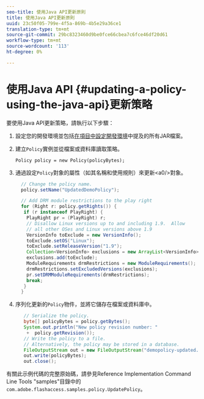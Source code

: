 ```yaml
---
seo-title: 使用Java API更新原則
title: 使用Java API更新原則
uuid: 23c50f05-799e-4f5a-869b-4b5e29a36ce1
translation-type: tm+mt
source-git-commit: 29bc8323460d9be0fce66cbea7c6fce46df20d61
workflow-type: tm+mt
source-wordcount: '113'
ht-degree: 0%

---
```



# 使用Java API {#updating-a-policy-using-the-java-api}更新策略

要使用Java API更新策略，請執行以下步驟：

1. 設定您的開發環境並包括[在項目中設定開發環境](../../aaxs-protecting-content/content-setting-up-the-sdk/content-setting-up-the-dev-env.md)中提及的所有JAR檔案。
1. 建立`Policy`實例並從檔案或資料庫讀取策略。

   ```
   Policy policy = new Policy(policyBytes);
   ```

1. 通過設定`Policy`對象的屬性（如其名稱和使用規則）來更新&lt;a0/>對象。

   ```java
     // Change the policy name.  
     policy.setName("UpdatedDemoPolicy");  
   
     // Add DRM module restrictions to the play right  
     for (Right r: policy.getRights()) {  
      if (r instanceof PlayRight) {  
       PlayRight pr = (PlayRight) r;  
       // Disallow Linux versions up to and including 1.9.  Allow  
       // all other OSes and Linux versions above 1.9  
       VersionInfo toExclude = new VersionInfo();  
       toExclude.setOS("Linux");  
       toExclude.setReleaseVersion("1.9");  
       Collection<VersionInfo> exclusions = new ArrayList<VersionInfo>();  
       exclusions.add(toExclude);  
       ModuleRequirements drmRestrictions = new ModuleRequirements();  
       drmRestrictions.setExcludedVersions(exclusions);  
       pr.setDRMModuleRequirements(drmRestrictions);  
       break;  
      }  
     }
   ```

1. 序列化更新的`Policy`物件，並將它儲存在檔案或資料庫中。

   ```java
      // Serialize the policy.  
      byte[] policyBytes = policy.getBytes();  
      System.out.println("New policy revision number: "  
       +  policy.getRevision());      
      // Write the policy to a file.   
      // Alternatively, the policy may be stored in a database.  
      FileOutputStream out = new FileOutputStream("demopolicy-updated.pol");  
      out.write(policyBytes);  
      out.close(); 
   ```

有關此示例代碼的完整原始碼，請參見Reference Implementation Command Line Tools &quot;samples&quot;目錄中的`com.adobe.flashaccess.samples.policy.UpdatePolicy`。
